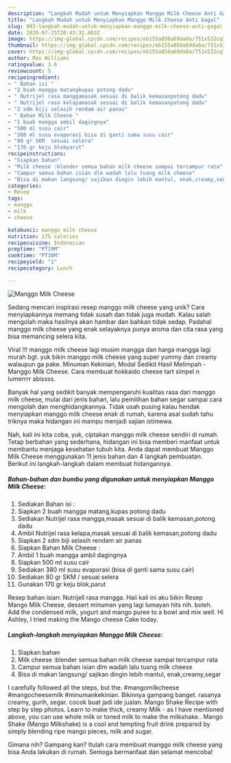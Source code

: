 ```yaml
---
description: "Langkah Mudah untuk Menyiapkan Manggo Milk Cheese Anti Gagal"
title: "Langkah Mudah untuk Menyiapkan Manggo Milk Cheese Anti Gagal"
slug: 983-langkah-mudah-untuk-menyiapkan-manggo-milk-cheese-anti-gagal
date: 2020-07-25T20:43:31.803Z
image: https://img-global.cpcdn.com/recipes/eb155a850a69da8a/751x532cq70/manggo-milk-cheese-foto-resep-utama.jpg
thumbnail: https://img-global.cpcdn.com/recipes/eb155a850a69da8a/751x532cq70/manggo-milk-cheese-foto-resep-utama.jpg
cover: https://img-global.cpcdn.com/recipes/eb155a850a69da8a/751x532cq70/manggo-milk-cheese-foto-resep-utama.jpg
author: Max Williams
ratingvalue: 3.6
reviewcount: 5
recipeingredient:
- " Bahan isi "
- "2 buah mangga matangkupas potong dadu"
- " Nutrijel rasa manggamasak sesuai di balik kemasanpotong dadu"
- " Nutrijel rasa kelapamasak sesuai di balik kemasanpotong dadu"
- "2 sdm biji selasih rendam air panas"
- " Bahan Milk Cheese "
- "1 buah mangga ambil dagingnya"
- "500 ml susu cair"
- "380 ml susu evaporasi bisa di ganti sama susu cair"
- "80 gr SKM  sesuai selera"
- "170 gr keju blokparut"
recipeinstructions:
- "Siapkan bahan"
- "Milk cheese :blender semua bahan milk cheese sampai tercampur rata"
- "Campur semua bahan isian dlm wadah lalu tuang milk cheese"
- "Bisa di makan langsung/ sajikan dingin lebih mantul, enak,creamy,segar"
categories:
- Resep
tags:
- manggo
- milk
- cheese

katakunci: manggo milk cheese 
nutrition: 175 calories
recipecuisine: Indonesian
preptime: "PT19M"
cooktime: "PT38M"
recipeyield: "1"
recipecategory: Lunch

---
```



![Manggo Milk Cheese](https://img-global.cpcdn.com/recipes/eb155a850a69da8a/751x532cq70/manggo-milk-cheese-foto-resep-utama.jpg)

Sedang mencari inspirasi resep manggo milk cheese yang unik? Cara menyiapkannya memang tidak susah dan tidak juga mudah. Kalau salah mengolah maka hasilnya akan hambar dan bahkan tidak sedap. Padahal manggo milk cheese yang enak selayaknya punya aroma dan cita rasa yang bisa memancing selera kita.

Viral !!! manggo milk cheese lagi musim mangga dan harga mangga lagi murah bgt. yuk bikin manggo milk cheese yang super yummy dan creamy walaupun ga pake. Minuman Kekinian, Modal Sedikit Hasil Melimpah - Manggo Milk Cheese. Cara membuat hokkaido cheese tart simpel n lumerrrr abissss.

Banyak hal yang sedikit banyak mempengaruhi kualitas rasa dari manggo milk cheese, mulai dari jenis bahan, lalu pemilihan bahan segar sampai cara mengolah dan menghidangkannya. Tidak usah pusing kalau hendak menyiapkan manggo milk cheese enak di rumah, karena asal sudah tahu triknya maka hidangan ini mampu menjadi sajian istimewa.


Nah, kali ini kita coba, yuk, ciptakan manggo milk cheese sendiri di rumah. Tetap berbahan yang sederhana, hidangan ini bisa memberi manfaat untuk membantu menjaga kesehatan tubuh kita. Anda dapat membuat Manggo Milk Cheese menggunakan 11 jenis bahan dan 4 langkah pembuatan. Berikut ini langkah-langkah dalam membuat hidangannya.

<!--inarticleads1-->

##### Bahan-bahan dan bumbu yang digunakan untuk menyiapkan Manggo Milk Cheese:

1. Sediakan  Bahan isi :
1. Siapkan 2 buah mangga matang,kupas potong dadu
1. Sediakan  Nutrijel rasa mangga,masak sesuai di balik kemasan,potong dadu
1. Ambil  Nutrijel rasa kelapa,masak sesuai di balik kemasan,potong dadu
1. Siapkan 2 sdm biji selasih rendam air panas
1. Siapkan  Bahan Milk Cheese :
1. Ambil 1 buah mangga ambil dagingnya
1. Siapkan 500 ml susu cair
1. Sediakan 380 ml susu evaporasi (bisa di ganti sama susu cair)
1. Sediakan 80 gr SKM / sesuai selera
1. Gunakan 170 gr keju blok,parut


Resep bahan isian: Nutrijell rasa mangga. Haii kali ini aku bikin Resep Mango Milk Cheese, dessert minuman yang lagi lumayan hits nih. boleh. Add the condensed milk, yogurt and mango puree to a bowl and mix well. Hi Ashley, I tried making the Mango cheese Cake today. 

<!--inarticleads2-->

##### Langkah-langkah menyiapkan Manggo Milk Cheese:

1. Siapkan bahan
1. Milk cheese :blender semua bahan milk cheese sampai tercampur rata
1. Campur semua bahan isian dlm wadah lalu tuang milk cheese
1. Bisa di makan langsung/ sajikan dingin lebih mantul, enak,creamy,segar


I carefully followed all the steps, but the. #mangomilkcheese #mangocheesemilk #minumankekinian. Bikinnya gampang banget. rasanya creamy, gurih, segar. cocok buat jadi ide jualan. Mango Shake Recipe with step by step photos. Learn to make thick, creamy Milk - as I have mentioned above, you can use whole milk or toned milk to make the milkshake.. Mango Shake (Mango Milkshake) is a cool and tempting fruit drink prepared by simply blending ripe mango pieces, milk and sugar. 

Gimana nih? Gampang kan? Itulah cara membuat manggo milk cheese yang bisa Anda lakukan di rumah. Semoga bermanfaat dan selamat mencoba!
